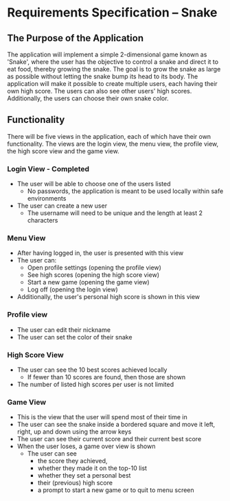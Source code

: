 # Requirements Specification – Snake

## The Purpose of the Application

The application will implement a simple 2-dimensional game known as 'Snake', where the user has the objective to control a snake and direct it to eat food, thereby growing the snake. The goal is to grow the snake as large as possible without letting the snake bump its head to its body. The application will make it possible to create multiple users, each having their own high score. The users can also see other users' high scores. Additionally, the users can choose their own snake color.

## Functionality

There will be five views in the application, each of which have their own functionality. The views are the login view, the menu view, the profile view, the high score view and the game view.

### Login View - Completed

* The user will be able to choose one of the users listed
    * No passwords, the application is meant to be used locally within safe environments
* The user can create a new user
    * The username will need to be unique and the length at least 2 characters

### Menu View

* After having logged in, the user is presented with this view
* The user can:
    * Open profile settings (opening the profile view)
    * See high scores (opening the high score view)
    * Start a new game (opening the game view)
    * Log off (opening the login view)
* Additionally, the user's personal high score is shown in this view

### Profile view

* The user can edit their nickname
* The user can set the color of their snake

### High Score View

* The user can see the 10 best scores achieved locally
    * If fewer than 10 scores are found, then those are shown
* The number of listed high scores per user is not limited

### Game View

* This is the view that the user will spend most of their time in
* The user can see the snake inside a bordered square and move it left, right, up and down using the arrow keys
* The user can see their current score and their current best score
* When the user loses, a game over view is shown
    * The user can see
        * the score they achieved,
        * whether they made it on the top-10 list
        * whether they set a personal best
        * their (previous) high score
        * a prompt to start a new game or to quit to menu screen
